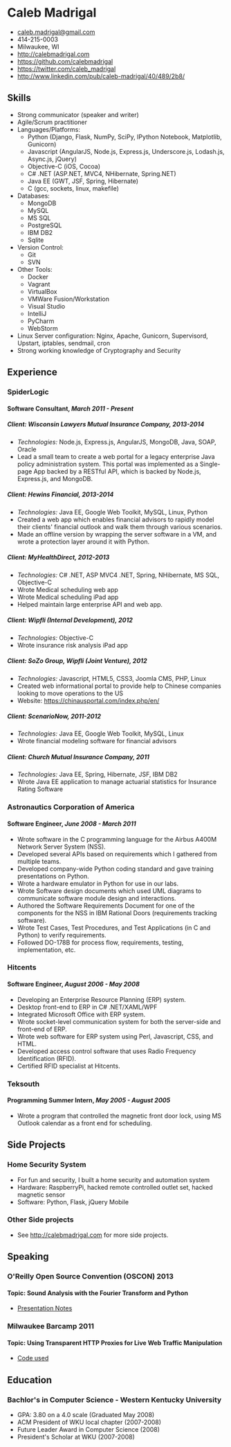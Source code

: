 # Caleb Madrigal

* caleb.madrigal@gmail.com
* 414-215-0003
* Milwaukee, WI
* <http://calebmadrigal.com>
* <https://github.com/calebmadrigal>
* <https://twitter.com/caleb_madrigal>
* <http://www.linkedin.com/pub/caleb-madrigal/40/489/2b8/>

## Skills

* Strong communicator (speaker and writer)
* Agile/Scrum practitioner
* Languages/Platforms:
    - Python (Django, Flask, NumPy, SciPy, IPython Notebook, Matplotlib, Gunicorn)
    - Javascript (AngularJS, Node.js, Express.js, Underscore.js, Lodash.js, Async.js, jQuery)
    - Objective-C (iOS, Cocoa)
    - C# .NET (ASP.NET, MVC4, NHibernate, Spring.NET)
    - Java EE (GWT, JSF, Spring, Hibernate)
    - C (gcc, sockets, linux, makefile)
* Databases:
    - MongoDB
    - MySQL
    - MS SQL
    - PostgreSQL
    - IBM DB2
    - Sqlite
* Version Control:
    - Git
    - SVN
* Other Tools:
    - Docker
    - Vagrant
    - VirtualBox
    - VMWare Fusion/Workstation
    - Visual Studio
    - IntelliJ
    - PyCharm
    - WebStorm
* Linux Server configuration: Nginx, Apache, Gunicorn, Supervisord, Upstart, iptables, sendmail, cron
* Strong working knowledge of Cryptography and Security

## Experience

### SpiderLogic
#### Software Consultant, *March 2011 - Present*

##### Client: Wisconsin Lawyers Mutual Insurance Company, 2013-2014

* *Technologies:* Node.js, Express.js, AngularJS, MongoDB, Java, SOAP, Oracle
* Lead a small team to create a web portal for a legacy enterprise Java policy administration system. This portal was implemented as a Single-page App backed by a RESTful API, which is backed by Node.js, Express.js, and MongoDB.

##### Client: Hewins Financial, 2013-2014

* *Technologies:* Java EE, Google Web Toolkit, MySQL, Linux, Python
* Created a web app which enables financial advisors to rapidly model their clients' financial outlook and walk them through various scenarios.
* Made an offline version by wrapping the server software in a VM, and wrote a protection layer around it with Python.

##### Client: MyHealthDirect, 2012-2013

* *Technologies:* C# .NET, ASP MVC4 .NET, Spring, NHibernate, MS SQL, Objective-C
* Wrote Medical scheduling web app
* Wrote Medical scheduling iPad app
* Helped maintain large enterprise API and web app.

##### Client: Wipfli (Internal Development), 2012

* *Technologies:* Objective-C
* Wrote insurance risk analysis iPad app

##### Client: SoZo Group, Wipfli (Joint Venture), 2012

* *Technologies:* Javascript, HTML5, CSS3, Joomla CMS, PHP, Linux
* Created web informational portal to provide help to Chinese companies looking to move operations to the US
* Website: <https://chinausportal.com/index.php/en/>

##### Client: ScenarioNow, 2011-2012

* *Technologies:* Java EE, Google Web Toolkit, MySQL, Linux
* Wrote financial modeling software for financial advisors

##### Client: Church Mutual Insurance Company, 2011

* *Technologies:* Java EE, Spring, Hibernate, JSF, IBM DB2
* Wrote Java EE application to manage actuarial statistics for Insurance Rating Software


### Astronautics Corporation of America
#### Software Engineer, *June 2008 - March 2011*

* Wrote software in the C programming language for the Airbus A400M Network Server System (NSS).
* Developed several APIs based on requirements which I gathered from multiple teams.
* Developed company-wide Python coding standard and gave training presentations on Python.
* Wrote a hardware emulator in Python for use in our labs.
* Wrote Software design documents which used UML diagrams to communicate software module design and interactions.
* Authored the Software Requirements Document for one of the components for the NSS in IBM Rational Doors (requirements tracking software).
* Wrote Test Cases, Test Procedures, and Test Applications (in C and Python) to verify requirements.
* Followed DO-178B for process flow, requirements, testing, implementation, etc.

### Hitcents
#### Software Engineer, *August 2006 - May 2008*

* Developing an Enterprise Resource Planning (ERP) system.
* Desktop front-end to ERP in C# .NET/XAML/WPF
* Integrated Microsoft Office with ERP system.
* Wrote socket-level communication system for both the server-side and front-end of ERP.
* Wrote web software for ERP system using Perl, Javascript, CSS, and HTML.
* Developed access control software that uses Radio Frequency Identification (RFID).
* Certified RFID specialist at Hitcents.

### Teksouth
#### Programming Summer Intern, *May 2005 - August 2005*

* Wrote a program that controlled the magnetic front door lock, using MS Outlook calendar as a front end for scheduling.

## Side Projects

### Home Security System

* For fun and security, I built a home security and automation system
* Hardware: RaspberryPi, hacked remote controlled outlet set, hacked magnetic sensor
* Software: Python, Flask, jQuery Mobile

### Other Side projects

* See <http://calebmadrigal.com> for more side projects.

## Speaking

### O'Reilly Open Source Convention (OSCON) 2013
#### Topic: Sound Analysis with the Fourier Transform and Python
* [Presentation Notes](https://github.com/calebmadrigal/FourierTalkOSCON)

### Milwaukee Barcamp 2011
#### Topic: Using Transparent HTTP Proxies for Live Web Traffic Manipulation
* [Code used](https://github.com/calebmadrigal/PythonScripts/blob/master/networking/httpproxyserver.py)

## Education

### Bachlor's in Computer Science - Western Kentucky University

* GPA: 3.80 on a 4.0 scale (Graduated May 2008)
* ACM President of WKU local chapter (2007-2008)
* Future Leader Award in Computer Science (2008)
* President's Scholar at WKU (2007-2008)



